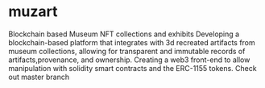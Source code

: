 # muzart
Blockchain based Museum NFT collections and exhibits
Developing a blockchain-based platform that integrates with 3d recreated artifacts from museum collections, allowing for transparent and immutable records of artifacts,provenance, and ownership. Creating a web3 front-end to allow manipulation with solidity  smart contracts and the ERC-1155 tokens.
Check out master branch
